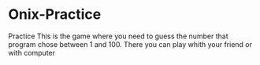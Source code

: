 # Onix-Practice
Practice
This is the game where you need to guess the number that program chose between 1 and 100. There you can play whith your friend or with computer
